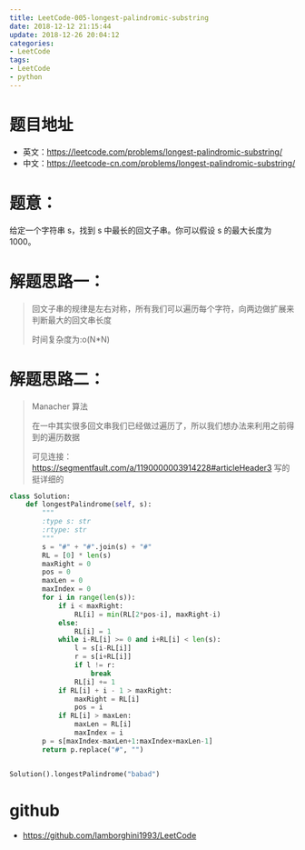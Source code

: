 ```yaml
---
title: LeetCode-005-longest-palindromic-substring
date: 2018-12-12 21:15:44
update: 2018-12-26 20:04:12
categories:
- LeetCode
tags:
- LeetCode
- python
---
```


# 题目地址
- 英文：https://leetcode.com/problems/longest-palindromic-substring/
- 中文：https://leetcode-cn.com/problems/longest-palindromic-substring/

# 题意：
给定一个字符串 s，找到 s 中最长的回文子串。你可以假设 s 的最大长度为 1000。

# 解题思路一：
> 回文子串的规律是左右对称，所有我们可以遍历每个字符，向两边做扩展来判断最大的回文串长度
>
> 时间复杂度为:o(N*N)

# 解题思路二：
> Manacher 算法
>
> 在一中其实很多回文串我们已经做过遍历了，所以我们想办法来利用之前得到的遍历数据
>
> 可见连接：https://segmentfault.com/a/1190000003914228#articleHeader3
> 写的挺详细的

<!--python0-->
```python
class Solution:
    def longestPalindrome(self, s):
        """
        :type s: str
        :rtype: str
        """
        s = "#" + "#".join(s) + "#"
        RL = [0] * len(s)
        maxRight = 0
        pos = 0
        maxLen = 0
        maxIndex = 0
        for i in range(len(s)):
            if i < maxRight:
                RL[i] = min(RL[2*pos-i], maxRight-i)
            else:
                RL[i] = 1
            while i-RL[i] >= 0 and i+RL[i] < len(s):
                l = s[i-RL[i]]
                r = s[i+RL[i]]
                if l != r:
                    break
                RL[i] += 1
            if RL[i] + i - 1 > maxRight:
                maxRight = RL[i]
                pos = i
            if RL[i] > maxLen:
                maxLen = RL[i]
                maxIndex = i
        p = s[maxIndex-maxLen+1:maxIndex+maxLen-1]
        return p.replace("#", "")


Solution().longestPalindrome("babad")

```

# github
- https://github.com/lamborghini1993/LeetCode
